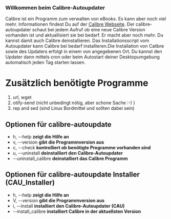 ### Willkommen beim Calibre-Autoupdater ###

Calibre ist ein Programm zum verwalten von eBooks. Es kann aber noch viel mehr. Informationen findest Du auf der [Calibre Webseite](http://www.calibre-ebook.com).
Der calibre-autoupdater schaut bei jedem Aufruf ob eine neue Calibre Version vorhanden ist und aktuallisiert sie bei bedarf. Er macht aber noch mehr. Du kannst damit auch Calibre deinstallieren.
Das Installationsscript vom Autoupdater kann Calibre bei bedarf installieren.Die Installation von Calibre sowie des Updaters erfolgt in einem von angegebenen Ort.
Du kannst den Updater dann mittels cron oder beim Autostart deiner Desktopumgebung automatisch jeden Tag starten lassen.

# Zusätzlich benötigte Programme #
  1. url, wget
  1. otify-send (nicht unbedingt nötig, aber schone Sache :-) )
  1. rep and sed (sind Linux Bordmittel und sollten dabei sein)

## Optionen für calibre-autoupdate ##

  * h, --help                   **zeigt die Hilfe an**
  * v, --version                **gibt die Programmversion aus**
  * c, --check                  **kontrolliert ob benötigte Programme vorhanden sind**
  * u, --uninstall              **deinstalliert den Calibre-Autoupdater**
  * --uninstall\_calibre      **deinstalliert das Calibre Programm**

## Optionen für calibre-autoupdate Installer (CAU\_Installer) ##
  * h, --help              **zeigt die Hilfe an**
  * V, --version           **gibt die Programmversion aus**
  * i, --install           **installiert den Calibre-Autoupdater (CAU)**
  * --install\_calibre   **installiert Calibre in der aktuellsten Version**
